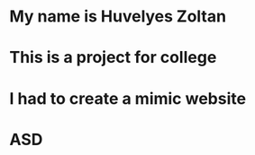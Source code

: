 # My name is Huvelyes Zoltan

# This is a project for college

# I had to create a mimic website

# ASD
